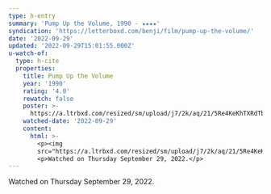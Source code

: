 ```yaml
---
type: h-entry
summary: 'Pump Up the Volume, 1990 - ★★★★'
syndication: 'https://letterboxd.com/benji/film/pump-up-the-volume/'
date: '2022-09-29'
updated: '2022-09-29T15:01:55.000Z'
u-watch-of:
  type: h-cite
  properties:
    title: Pump Up the Volume
    year: '1990'
    rating: '4.0'
    rewatch: false
    poster: >-
      https://a.ltrbxd.com/resized/sm/upload/j7/2k/aq/21/5Re4KeKhTXRdTb52R31zNisGwqc-0-600-0-900-crop.jpg?v=46a71c3f77
    watched-date: '2022-09-29'
    content:
      html: >-
        <p><img
        src="https://a.ltrbxd.com/resized/sm/upload/j7/2k/aq/21/5Re4KeKhTXRdTb52R31zNisGwqc-0-600-0-900-crop.jpg?v=46a71c3f77"/></p>
        <p>Watched on Thursday September 29, 2022.</p>
---
```

Watched on Thursday September 29, 2022.
